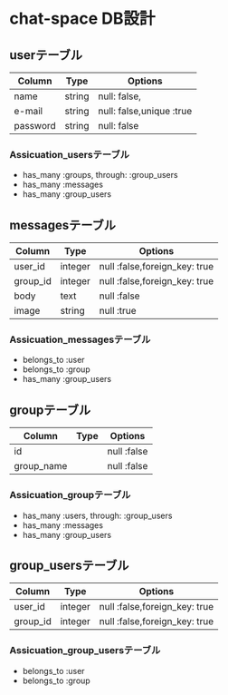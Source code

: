 # chat-space DB設計

## userテーブル
|Column|Type|Options|
|------|----|-------|
|name|string|null: false,|
|e-mail|string|null: false,unique :true|
|password|string|null: false|
### Assicuation_usersテーブル
- has_many :groups, through: :group_users
- has_many :messages
- has_many :group_users

## messagesテーブル
|Column|Type|Options|
|------|----|-------|
|user_id|integer|null :false,foreign_key: true|
|group_id|integer|null :false,foreign_key: true|
|body|text|null :false|
|image|string|null :true|
### Assicuation_messagesテーブル
- belongs_to :user
- belongs_to :group
- has_many :group_users

## groupテーブル
|Column|Type|Options|
|------|----|-------|
|id||null :false|null :false|
|group_name||null :false||
### Assicuation_groupテーブル
- has_many :users, through: :group_users
- has_many :messages
- has_many :group_users

## group_usersテーブル
|Column|Type|Options|
|------|----|-------|
|user_id|integer|null :false,foreign_key: true|
|group_id|integer|null :false,foreign_key: true|
### Assicuation_group_usersテーブル
- belongs_to :user
- belongs_to :group